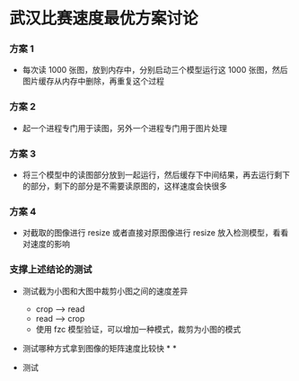 
# 武汉比赛速度最优方案讨论



### 方案 1

* 每次读 1000 张图，放到内存中，分别启动三个模型运行这 1000 张图，然后图片缓存从内存中删除，再重复这个过程


### 方案 2

* 起一个进程专门用于读图，另外一个进程专门用于图片处理

### 方案 3

* 将三个模型中的读图部分放到一起运行，然后缓存下中间结果，再去运行剩下的部分，剩下的部分是不需要读原图的，这样速度会快很多


### 方案 4 

* 对截取的图像进行 resize 或者直接对原图像进行 resize 放入检测模型，看看对速度的影响


### 支撑上述结论的测试

* 测试截为小图和大图中裁剪小图之间的速度差异
    * crop --> read
    * read --> crop
    * 使用 fzc 模型验证，可以增加一种模式，裁剪为小图的模式

* 测试哪种方式拿到图像的矩阵速度比较快
    * 
    * 

* 测试




